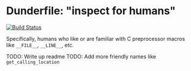 # Dunderfile: "inspect for humans"

[![Build Status](https://travis-ci.org/mikewadsten/dunderfile.svg?branch=master)](https://travis-ci.org/mikewadsten/dunderfile)

Specifically, humans who like or are familiar with C preprocessor macros
like `__FILE__`, `__LINE__`, etc.

TODO: Write up readme
TODO: Add more friendly names like `get_calling_location`
